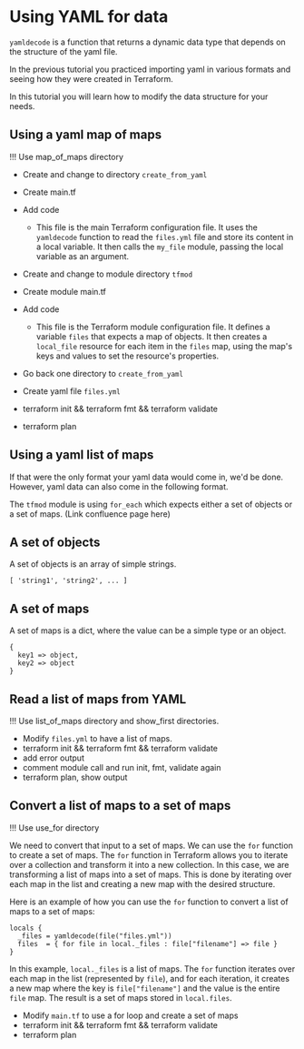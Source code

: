 # Using YAML for data

`yamldecode` is a function that returns a dynamic data type that depends on
the structure of the yaml file.

In the previous tutorial you practiced importing yaml in various formats and
seeing how they were created in Terraform.

In this tutorial you will learn how to modify the data structure for your
needs.

## Using a yaml map of maps

!!! Use map_of_maps directory

* Create and change to directory `create_from_yaml`
* Create main.tf
* Add code
  * This file is the main Terraform configuration file. It uses the
    `yamldecode` function to read the `files.yml` file and store its
    content in a local variable. It then calls the `my_file` module, passing
    the local variable as an argument.

* Create and change to module directory `tfmod`
* Create module main.tf
* Add code
  * This file is the Terraform module configuration file. It defines
    a variable `files` that expects a map of objects. It then creates
    a `local_file` resource for each item in the `files` map, using the map's
    keys and values to set the resource's properties.

* Go back one directory to `create_from_yaml`
* Create yaml file `files.yml`
* terraform init && terraform fmt && terraform validate
* terraform plan

## Using a yaml list of maps

If that were the only format your yaml data would come in, we'd be done.
However, yaml data can also come in the following format.

The `tfmod` module is using `for_each` which expects either a set of objects
or a set of maps. (Link confluence page here)

## A set of objects

A set of objects is an array of simple strings.

```
[ 'string1', 'string2', ... ]
```

## A set of maps

A set of maps is a dict, where the value can be a simple type or an object.

```
{
  key1 => object,
  key2 => object
}
```

## Read a list of maps from YAML

!!! Use list_of_maps directory and show_first directories.

* Modify `files.yml` to have a list of maps.
* terraform init && terraform fmt && terraform validate
* add error output
* comment module call and run init, fmt, validate again
* terraform plan, show output

## Convert a list of maps to a set of maps

!!! Use use_for directory

We need to convert that input to a set of maps. We can use the `for` function
to create a set of maps. The `for` function in Terraform allows you to iterate
over a collection and transform it into a new collection. In this case, we are
transforming a list of maps into a set of maps. This is done by iterating over
each map in the list and creating a new map with the desired structure.

Here is an example of how you can use the `for` function to convert a list of
maps to a set of maps:

```hcl
locals {
  _files = yamldecode(file("files.yml"))
  files  = { for file in local._files : file["filename"] => file }
}
```

In this example, `local._files` is a list of maps. The `for` function iterates
over each map in the list (represented by `file`), and for each iteration, it
creates a new map where the key is `file["filename"]` and the value is the
entire `file` map. The result is a set of maps stored in `local.files`.

* Modify `main.tf` to use a for loop and create a set of maps
* terraform init && terraform fmt && terraform validate
* terraform plan




